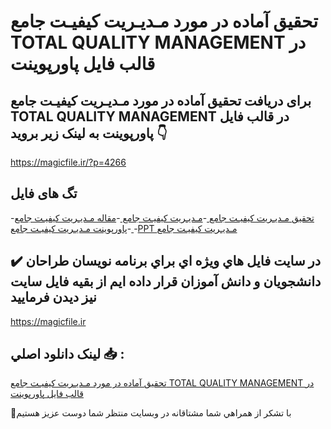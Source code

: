 # تحقیق آماده در مورد مـديـريت كيفيـت جامع TOTAL QUALITY MANAGEMENT در قالب فایل پاورپوینت

## برای دریافت تحقیق آماده در مورد مـديـريت كيفيـت جامع TOTAL QUALITY MANAGEMENT در قالب فایل پاورپوینت به لینک زیر بروید 👇

https://magicfile.ir/?p=4266

## تگ های فایل

-[تحقیق مـديـريت كيفيـت جامع ](https://magicfile.ir/product/ppt-total-quality-management/)-[مـديـريت كيفيـت جامع ](https://magicfile.ir/product/ppt-total-quality-management/)-[مقاله مـديـريت كيفيـت جامع ](https://magicfile.ir/product/ppt-total-quality-management/)-[پاورپوینت مـديـريت كيفيـت جامع ](https://magicfile.ir/product/ppt-total-quality-management/)-[PPT مـديـريت كيفيـت جامع ](https://magicfile.ir/product/ppt-total-quality-management/)

## ✔️ در سايت فايل هاي ويژه اي براي برنامه نويسان طراحان دانشجويان و دانش آموزان قرار داده ايم از بقيه فايل سايت نيز ديدن فرماييد

https://magicfile.ir


## لينک دانلود اصلي 📥 :

[تحقیق آماده در مورد مـديـريت كيفيـت جامع TOTAL QUALITY MANAGEMENT در قالب فایل پاورپوینت](https://magicfile.ir/product/ppt-total-quality-management/) 


🙏با تشکر از همراهي شما مشتاقانه در وبسایت منتظر شما دوست عزیز هستیم

